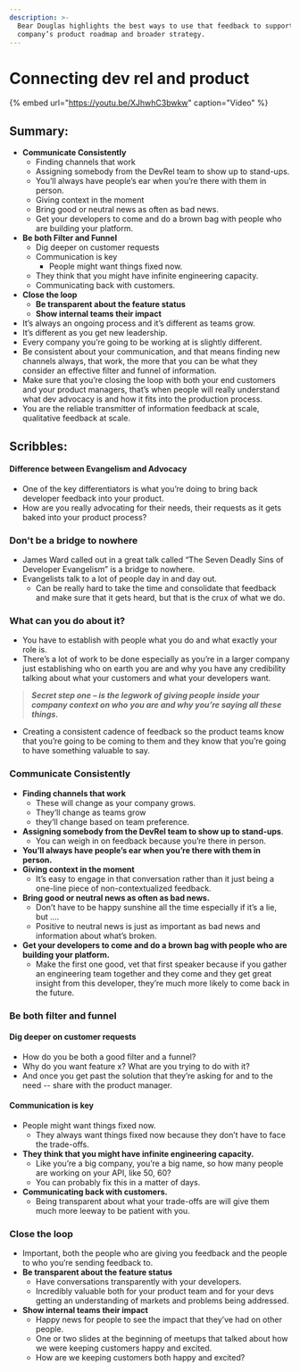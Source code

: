 ```yaml
---
description: >-
  Bear Douglas highlights the best ways to use that feedback to support your
  company’s product roadmap and broader strategy.
---
```


# Connecting dev rel and product

{% embed url="https://youtu.be/XJhwhC3bwkw" caption="Video" %}

## Summary:

* **Communicate Consistently** 
  * Finding channels that work 
  * Assigning somebody from the DevRel team to show up to stand-ups. 
  * You’ll always have people’s ear when you’re there with them in person.
  * Giving context in the moment
  * Bring good or neutral news as often as bad news.
  * Get your developers to come and do a brown bag with people who are building your platform. 
* **Be both Filter and Funnel**
  * Dig deeper on customer requests
  * Communication is key
    * People might want things fixed now. 
  * They think that you might have infinite engineering capacity. 
  * Communicating back with customers.
* **Close the loop**
  * **Be transparent about the feature status**
  * **Show internal teams their impact**
* It’s always an ongoing process and it’s different as teams grow. 
* It’s different as you get new leadership. 
* Every company you’re going to be working at is slightly different. 
* Be consistent about your communication, and that means finding new channels always, that work, the more that you can be what they consider an effective filter and funnel of information. 
* Make sure that you’re closing the loop with both your end customers and your product managers, that’s when people will really understand what dev advocacy is and how it fits into the production process.
* You are the reliable transmitter of information feedback at scale, qualitative feedback at scale. 

## Scribbles:

#### Difference between Evangelism and Advocacy 

* One of the key differentiators is what you’re doing to bring back developer feedback into your product.
* How are you really advocating for their needs, their requests as it gets baked into your product process? 

### Don't be a bridge to nowhere

* James Ward called out in a great talk called “The Seven Deadly Sins of Developer Evangelism” is a bridge to nowhere. 
* Evangelists talk to a lot of people day in and day out. 
  * Can be really hard to take the time and consolidate that feedback and make sure that it gets heard, but that is the crux of what we do.

### What can you do about it? 

* You have to establish with people what you do and what exactly your role is. 
* There’s a lot of work to be done especially as you’re in a larger company just establishing who on earth you are and why you have any credibility talking about what your customers and what your developers want.

> _**Secret step one – is the legwork of giving people inside your company context on who**_ _**you are and why you’re saying all these things.**_

* Creating a consistent cadence of feedback so the product teams know that you’re going to be coming to them and they know that you’re going to have something valuable to say.

### Communicate Consistently 

* **Finding channels that work** 
  * These will change as your company grows. 
  * They’ll change as teams grow
  * they’ll change based on team preference. 
* **Assigning somebody from the DevRel team to show up to stand-ups**. 
  * You can weigh in on feedback because you’re there in person.
* **You’ll always have people’s ear when you’re there with them in person.**
* **Giving context in the moment**
  * It’s easy to engage in that conversation rather than it just being a one-line piece of non-contextualized feedback. 
* **Bring good or neutral news as often as bad news.**
  * Don’t have to be happy sunshine all the time especially if it’s a lie, but ….
  * Positive to neutral news is just as important as bad news and information about what’s broken.
* **Get your developers to come and do a brown bag with people who are building your platform.** 
  * Make the first one good, vet that first speaker because if you gather an engineering team together and they come and they get great insight from this developer, they’re much more likely to come back in the future.

### Be both filter and funnel

#### Dig deeper on customer requests 

* How do you be both a good filter and a funnel? 
* Why do you want feature x? What are you trying to do with it?
* And once you get past the solution that they’re asking for and to the need -- share with the product manager. 

#### Communication is key

* People might want things fixed now. 
  * They always want things fixed now because they don’t have to face the trade-offs. 
* **They think that you might have infinite engineering capacity.** 
  * Like you’re a big company, you’re a big name, so how many people are working on your API, like 50, 60? 
  * You can probably fix this in a matter of days. 
* **Communicating back with customers.** 
  * Being transparent about what your trade-offs are will give them much more leeway to be patient with you. 

### Close the loop

* Important, both the people who are giving you feedback and the people to who you’re sending feedback to.
* **Be transparent about the feature status**
  * Have conversations transparently with your developers.
  * Incredibly valuable both for your product team and for your devs getting an understanding of markets and problems being addressed. 
* **Show internal teams their impact**
  * Happy news for people to see the impact that they’ve had on other people. 
  * One or two slides at the beginning of meetups that talked about how we were keeping customers happy and excited. 
  * How are we keeping customers both happy and excited?



